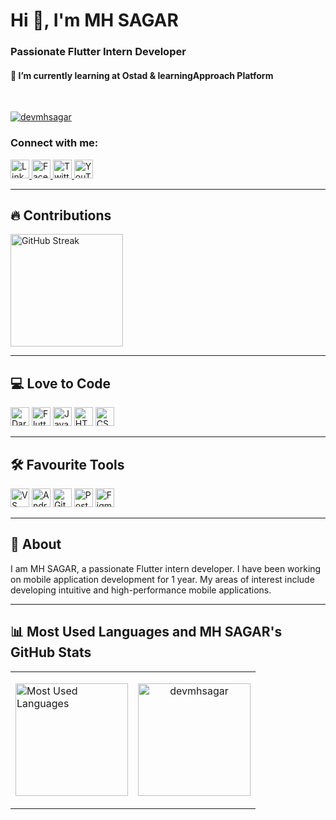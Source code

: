 <h1 align="left">Hi 👋, I'm MH SAGAR</h1>
<h3 align="left">Passionate Flutter Intern Developer</h3>
<h4 align="left">🌱 I’m currently learning at <strong>Ostad & learningApproach Platform</strong></h4>
<br>

<p align="left">
  <a href="https://github.com/ryo-ma/github-profile-trophy">
    <img src="https://github-profile-trophy.vercel.app/?username=devmhsagar" alt="devmhsagar" />
  </a>
</p>

<h3 align="left">Connect with me:</h3>
<p align="left">
  <a href="https://linkedin.com/in/devmhsagar">
    <img src="https://img.shields.io/badge/LinkedIn-Connect-blue?style=for-the-badge&logo=linkedin&logoColor=white" alt="LinkedIn Badge" height="30"/>
  </a>
  <a href="https://fb.com/mmehedihasansagar">
    <img src="https://img.shields.io/badge/Facebook-Follow-blue?style=for-the-badge&logo=facebook&logoColor=white" alt="Facebook Badge" height="30"/>
  </a>
  <a href="https://twitter.com/devmhsagar">
    <img src="https://img.shields.io/badge/Twitter-Follow-1DA1F2?style=for-the-badge&logo=twitter&logoColor=white" alt="Twitter Badge" height="30"/>
  </a>
  <a href="https://www.youtube.com/c/amazingitbd">
    <img src="https://img.shields.io/badge/YouTube-Subscribe-FF0000?style=for-the-badge&logo=youtube&logoColor=white" alt="YouTube Badge" height="30"/>
  </a>
</p>

---

<h2 align="left">🔥 Contributions</h2>
<p align="left">
  <img src="http://github-readme-streak-stats.herokuapp.com?user=devmhsagar&theme=dark&hide_border=true&date_format=M%20j%5B%2C%20Y%5D" alt="GitHub Streak" height="180"/>
</p>

---

<h2 align="left">💻 Love to Code</h2>
<p align="left">
  <img src="https://img.shields.io/badge/Dart-0175C2?logo=dart&logoColor=white&style=for-the-badge" alt="Dart" height="30"/>
  <img src="https://img.shields.io/badge/Flutter-02569B?logo=flutter&logoColor=white&style=for-the-badge" alt="Flutter" height="30"/>
  <img src="https://img.shields.io/badge/JavaScript-F7DF1E?logo=javascript&logoColor=black&style=for-the-badge" alt="JavaScript" height="30"/>
  <img src="https://img.shields.io/badge/HTML-E34F26?logo=html5&logoColor=white&style=for-the-badge" alt="HTML" height="30"/>
  <img src="https://img.shields.io/badge/CSS-1572B6?logo=css3&logoColor=white&style=for-the-badge" alt="CSS" height="30"/>
</p>

---

<h2 align="left">🛠️ Favourite Tools</h2>
<p align="left">
  <img src="https://img.shields.io/badge/VS%20Code-007ACC?logo=visual-studio-code&logoColor=white&style=for-the-badge" alt="VS Code" height="30"/>
  <img src="https://img.shields.io/badge/Android%20Studio-3DDC84?logo=android-studio&logoColor=white&style=for-the-badge" alt="Android Studio" height="30"/>
  <img src="https://img.shields.io/badge/GitHub-181717?logo=github&logoColor=white&style=for-the-badge" alt="GitHub" height="30"/>
  <img src="https://img.shields.io/badge/Postman-FF6C37?logo=postman&logoColor=white&style=for-the-badge" alt="Postman" height="30"/>
  <img src="https://img.shields.io/badge/Figma-F24E1E?logo=figma&logoColor=white&style=for-the-badge" alt="Figma" height="30"/>
</p>

---

<h2 align="left">📖 About</h2>
<p align="left">
  I am MH SAGAR, a passionate Flutter intern developer. I have been working on mobile application development for 1 year. My areas of interest include developing intuitive and high-performance mobile applications.
</p>

---

<h2 align="left">📊 Most Used Languages and MH SAGAR's GitHub Stats</h2>

<table>
  <tr>
    <td>
      <p align="left">
        <img src="https://github-readme-stats.vercel.app/api/top-langs?username=devmhsagar&show_icons=true&locale=en&layout=compact" alt="Most Used Languages" height="180"/>
      </p>
    </td>
    <td>
      <p align="center">
        <img src="https://github-readme-stats.vercel.app/api?username=devmhsagar&show_icons=true&locale=en" alt="devmhsagar" height="180"/>
      </p>
    </td>
  </tr>
</table>
